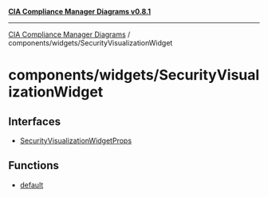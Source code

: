 [**CIA Compliance Manager Diagrams v0.8.1**](../../../README.md)

***

[CIA Compliance Manager Diagrams](../../../modules.md) / components/widgets/SecurityVisualizationWidget

# components/widgets/SecurityVisualizationWidget

## Interfaces

- [SecurityVisualizationWidgetProps](interfaces/SecurityVisualizationWidgetProps.md)

## Functions

- [default](functions/default.md)
